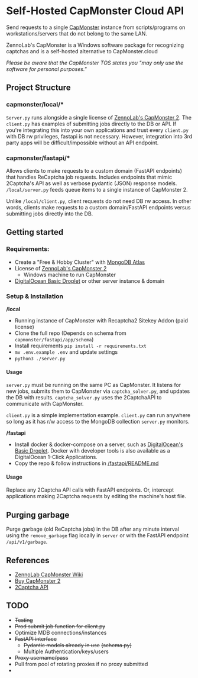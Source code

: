 # Self-Hosted CapMonster Cloud API
Send requests to a single [CapMonster](https://bit.ly/CapMonster2) instance from scripts/programs 
on workstations/servers that do not belong to the same LAN.

ZennoLab's CapMonster is a Windows software package for recognizing captchas and is a self-hosted alternative to
CapMonster.cloud

_Please be aware that the CapMonster TOS states you "may only use the software for personal purposes."_

## Project Structure

### capmonster/local/*
`Server.py` runs alongside a single license of [ZennoLab's CapMonster 2](https://bit.ly/CapMonster2). The `client.py`
has examples of submitting jobs directly to the DB or API.
If you're integrating this into your own applications and trust every `client.py` with DB rw privileges, fastapi is not necessary. 
However, integration into 3rd party apps will be difficult/impossible without an API endpoint.

### capmonster/fastapi/*
Allows clients to make requests to a custom domain (FastAPI endpoints) that handles ReCaptcha job requests. 
Includes endpoints that mimic 2Captcha's API as well as verbose pydantic (JSON) response models.
`/local/server.py` feeds queue items to a single instance of CapMonster 2.

Unlike `/local/client.py`, client requests do not need DB rw access. 
In other words, clients make requests to a custom domain/FastAPI endpoints versus submitting jobs directly into the DB.

## Getting started

### Requirements:
- Create a "Free & Hobby Cluster" with [MongoDB Atlas](https://bit.ly/MongoDBCloud)
- License of [ZennoLab's CapMonster 2](https://bit.ly/CapMonster2)
  - Windows machine to run CapMonster
- [DigitalOcean Basic Droplet](https://bit.ly/BasicDroplet) or other server instance & domain

### Setup & Installation
**/local**
- Running instance of CapMonster with Recaptcha2 Sitekey Addon (paid license)
- Clone the full repo (Depends on schema from `capmonster/fastapi/app/schema`)
- Install requirements `pip install -r requirements.txt`
- `mv .env.example .env` and update settings
- `python3 ./server.py`

#### Usage
`server.py` must be running on the same PC as CapMonster. It listens for new jobs, submits them to CapMonster via `captcha_solver.py`, and updates the DB with results. `captcha_solver.py` uses the 2CaptchaAPI to communicate with CapMonster. 

`client.py` is a simple implementation example. `client.py` can run anywhere so long as it has r/w access to the MongoDB collection `server.py` monitors.

**/fastapi**
- Install docker & docker-compose on a server, such as [DigitalOcean's Basic Droplet](https://bit.ly/BasicDroplet). Docker with developer tools is also available as a DigitalOcean 1-Click Applications.
- Copy the repo & follow instructions in [/fastapi/README.md](/fastapi/README.md)

#### Usage
Replace any 2Captcha API calls with FastAPI endpoints. 
Or, intercept applications making 2Captcha requests by editing the machine's host file.

## Purging garbage

Purge garbage (old ReCaptcha jobs) in the DB after any minute interval using the `remove_garbage` flag locally in 
`server` or with the FastAPI endpoint `/api/v1/garbage`.

## References

- [ZennoLab CapMonster Wiki](https://zennolab.com/wiki/en:addons:capmonster:work-with-other)
- [Buy CapMonster 2](https://bit.ly/CapMonster2)
- [2Captcha API](https://2captcha.com/2captcha-api)

## TODO

- ~~Testing~~
- ~~Prod submit job function for client.py~~
- Optimize MDB connections/instances
- ~~FastAPI interface~~
  - ~~Pydantic models already in use~~ ~~(schema.py)~~
  - Multiple Authentication/keys/users
- ~~Proxy username/pass~~
- Pull from pool of rotating proxies if no proxy submitted
- 